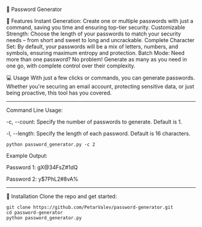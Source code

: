 🔐 Password Generator

🚀 Features Instant Generation: Create one or multiple passwords with just a command, saving you time and ensuring top-tier security. Customizable Strength: Choose the length of your passwords to match your security needs – from short and sweet to long and uncrackable. Complete Character Set: By default, your passwords will be a mix of letters, numbers, and symbols, ensuring maximum entropy and protection. Batch Mode: Need more than one password? No problem! Generate as many as you need in one go, with complete control over their complexity.

💻 Usage With just a few clicks or commands, you can generate passwords. Whether you're securing an email account, protecting sensitive data, or just being proactive, this tool has you covered.

---

Command Line Usage:

-c, --count: Specify the number of passwords to generate. Default is 1.

-l, --length: Specify the length of each password. Default is 16 characters.

```
python password_generator.py -c 2
```

Example Output:

Password 1: gX@34FsZ#1dQ

Password 2: y$7PhL2#8vA%

---


🔧 Installation
Clone the repo and get started:
```
git clone https://github.com/PetarValev/password-generator.git
cd password-generator
python password_generator.py
```
